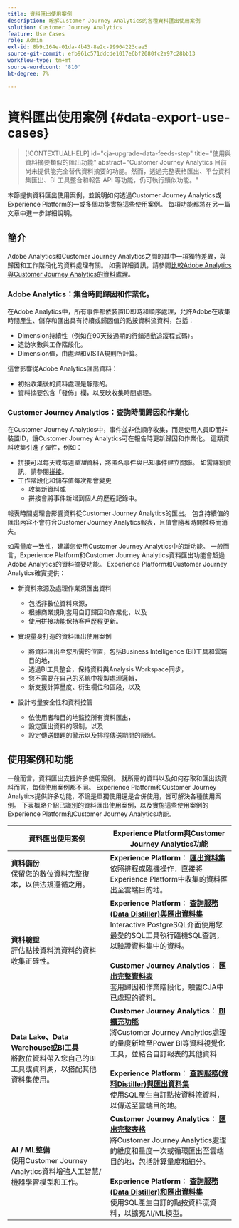 ```yaml
---
title: 資料匯出使用案例
description: 瞭解Customer Journey Analytics的各種資料匯出使用案例
solution: Customer Journey Analytics
feature: Use Cases
role: Admin
exl-id: 8b9c164e-01da-4b43-8e2c-99904223cae5
source-git-commit: efb961c571ddcde1017e6bf2080fc2a97c28bb13
workflow-type: tm+mt
source-wordcount: '810'
ht-degree: 7%

---
```


# 資料匯出使用案例 {#data-export-use-cases}

<!-- This contextual help is for the upgrade checklist -->

<!-- markdownlint-disable MD034 -->

>[!CONTEXTUALHELP]
>id="cja-upgrade-data-feeds-step"
>title="使用與資料摘要類似的匯出功能"
>abstract="Customer Journey Analytics 目前尚未提供能完全替代資料摘要的功能。然而，透過完整表格匯出、平台資料集匯出、BI 工具整合和報告 API 等功能，仍可執行類似功能。"

<!-- markdownlint-enable MD034 -->

本節提供資料匯出使用案例，並說明如何透過Customer Journey Analytics或Experience Platform的一或多個功能實施這些使用案例。 每項功能都將在另一篇文章中進一步詳細說明。

## 簡介

Adobe Analytics和Customer Journey Analytics之間的其中一項獨特差異，與歸因和工作階段化的資料處理有關。 如需詳細資訊，請參閱[比較Adobe Analytics與Customer Journey Analytics的資料處理](/help/getting-started/aa-vs-cja/data-processing-comparisons.md)。

### Adobe Analytics：集合時間歸因和作業化。

在Adobe Analytics中，所有事件都依裝置ID即時和順序處理，允許Adobe在收集時間產生、儲存和匯出具有持續或歸因值的點按資料流資料，包括：

* Dimension持續性（例如在90天後過期的行銷活動追蹤程式碼）。
* 造訪次數與工作階段化。
* Dimension值，由處理和VISTA規則所計算。

這會影響從Adobe Analytics匯出資料：

* 初始收集後的資料處理是靜態的。
* 資料摘要包含「發佈」欄，以反映收集時間處理。


### Customer Journey Analytics：查詢時間歸因和作業化

在Customer Journey Analytics中，事件並非依順序收集，而是使用人員ID而非裝置ID，讓Customer Journey Analytics可在報告時更新歸因和作業化。 這類資料收集引進了彈性，例如：

* 拼接可以每天或每週&#x200B;_重播_&#x200B;資料，將匿名事件與已知事件建立關聯。 如需詳細資訊，請參閱[拼接](../../stitching/overview.md)。
* 工作階段化和儲存值每次都會變更
   * 收集新資料或
   * 拼接會將事件新增到個人的歷程記錄中。

報表時間處理會影響資料從Customer Journey Analytics的匯出。 包含持續值的匯出內容不會符合Customer Journey Analytics報表，且值會隨著時間推移而消失。

如需量度一致性，建議您使用Customer Journey Analytics中的新功能。 一般而言，Experience Platform和Customer Journey Analytics資料匯出功能會超過Adobe Analytics的資料摘要功能。 Experience Platform和Customer Journey Analytics確實提供：

* 新資料來源及處理作業須匯出資料

   * 包括非數位資料來源，
   * 根據商業規則套用自訂歸因和作業化，以及
   * 使用拼接功能保持客戶歷程更新。

* 實現量身打造的資料匯出使用案例

   * 將資料匯出至您所需的位置，包括Business Intelligence (BI)工具和雲端目的地，
   * 透過BI工具整合，保持資料與Analysis Workspace同步，
   * 您不需要在自己的系統中複製處理邏輯，
   * 新支援計算量度、衍生欄位和區段，以及

* 設計考量安全性和資料控管

   * 依使用者和目的地監控所有資料匯出，
   * 設定匯出資料的限制，以及
   * 設定傳送問題的警示以及排程傳送期間的限制。


## 使用案例和功能

一般而言，資料匯出支援許多使用案例。 就所需的資料以及如何存取和匯出該資料而言，每個使用案例都不同。 Experience Platform和Customer Journey Analytics提供許多功能，不論是單獨使用還是合併使用，皆可解決各種使用案例。 下表概略介紹已識別的資料匯出使用案例，以及實施這些使用案例的Experience Platform和Customer Journey Analytics功能。

| 資料匯出使用案例 | Experience Platform與Customer Journey Analytics功能 |
|---|---|
| **資料備份**<br/>&#x200B;保留您的數位資料完整復本，以供法規遵循之用。 | **Experience Platform**： [**匯出資料集**](export-datasets.md)<br/>&#x200B;依照排程或臨機操作，直接將Experience Platform中收集的資料匯出至雲端目的地。 |
| **資料驗證**<br/>&#x200B;評估點按資料流資料的資料收集正確性。 | **Experience Platform**： [**查詢服務(Data Distiller)與匯出資料集**](queryservice-export-datasets.md)<br/> Interactive PostgreSQL介面使用您最愛的SQL工具執行臨機SQL查詢，以驗證資料集中的資料。<br/><br/>**Customer Journey Analytics**： [**匯出完整資料表**](export-full-table.md)<br/>&#x200B;套用歸因和作業階段化，驗證CJA中已處理的資料。 |
| **Data Lake、Data Warehouse或BI工具**<br/>&#x200B;將數位資料帶入您自己的BI工具或資料湖，以搭配其他資料集使用。 | **Customer Journey Analytics**： [**BI擴充功能**](bi-extension.md)<br/>&#x200B;將Customer Journey Analytics處理的量度新增至Power BI等資料視覺化工具，並結合自訂報表的其他資料&#x200B;<br/><br/>**Experience Platform**： [**查詢服務(資料Distiller)與匯出資料集**](queryservice-export-datasets.md)<br>&#x200B;使用SQL產生自訂點按資料流資料，以傳送至雲端目的地。 |
| **AI / ML整備**<br/>&#x200B;使用Customer Journey Analytics資料增強人工智慧/機器學習模型和工作。 | **Customer Journey Analytics**： [**匯出完整表格**](export-full-table.md)<br/>&#x200B;將Customer Journey Analytics處理的維度和量度一次或循環匯出至雲端目的地，包括計算量度和細分。<br/><br/>**Experience Platform**： [**查詢服務(Data Distiller)和匯出資料集**](queryservice-export-datasets.md)<br/>&#x200B;使用SQL產生自訂的點按資料流資料，以擴充AI/ML模型。 |

